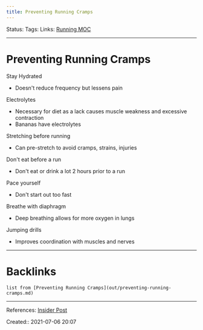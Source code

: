 ```yaml
---
title: Preventing Running Cramps
---
```

Status: 
Tags: 
Links: [Running MOC](out/running-moc.md)
___
# Preventing Running Cramps
Stay Hydrated
- Doesn't reduce frequency but lessens pain

Electrolytes
- Necessary for diet as a lack causes muscle weakness and excessive contraction
- Bananas have electrolytes

Stretching before running
- Can pre-stretch to avoid cramps, strains, injuries

Don't eat before a run
- Don't eat or drink a lot 2 hours prior to a run

Pace yourself
- Don't start out too fast

Breathe with diaphragm
- Deep breathing allows for more oxygen in lungs

Jumping drills
- Improves coordination with muscles and nerves

___
# Backlinks
```dataview
list from [Preventing Running Cramps](out/preventing-running-cramps.md)
```
___
References: [Insider Post](https://www.insider.com/avoiding-cramps-while-running-2018-9)

Created:: 2021-07-06 20:07
